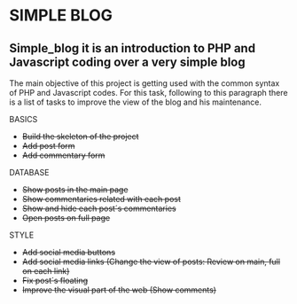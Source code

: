 SIMPLE BLOG
===========

Simple_blog it is an introduction to PHP and Javascript coding over a very simple blog
--------------------------------------------------------------------------------------

The main objective of this project is getting used with the common syntax of PHP and Javascript codes. For this task, following 
to this paragraph there is a list of tasks to improve the view of the blog and his maintenance.

BASICS
- <del>Build the skeleton of the project</del>
- <del>Add post form</del>
- <del>Add commentary form</del>

DATABASE
- <del>Show posts in the main page</del>
- <del>Show commentaries related with each post</del>
- <del>Show and hide each post´s commentaries</del>
- <del>Open posts on full page</del>

STYLE
- <del>Add social media buttons</del>
- <del>Add social media links (Change the view of posts: Review on main, full on each link)</del>
- <del>Fix post´s floating</del>
- <del>Improve the visual part of the web (Show comments)</del>
